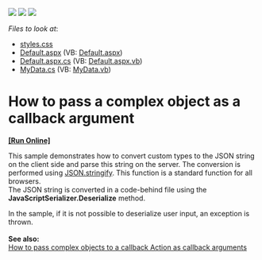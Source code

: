<!-- default badges list -->
![](https://img.shields.io/endpoint?url=https://codecentral.devexpress.com/api/v1/VersionRange/128564835/14.2.3%2B)
[![](https://img.shields.io/badge/Open_in_DevExpress_Support_Center-FF7200?style=flat-square&logo=DevExpress&logoColor=white)](https://supportcenter.devexpress.com/ticket/details/T466808)
[![](https://img.shields.io/badge/📖_How_to_use_DevExpress_Examples-e9f6fc?style=flat-square)](https://docs.devexpress.com/GeneralInformation/403183)
<!-- default badges end -->
<!-- default file list -->
*Files to look at*:

* [styles.css](./CS/PassComplexObjectInCallback/Content/styles.css)
* [Default.aspx](./CS/PassComplexObjectInCallback/Default.aspx) (VB: [Default.aspx](./VB/PassComplexObjectInCallback/Default.aspx))
* [Default.aspx.cs](./CS/PassComplexObjectInCallback/Default.aspx.cs) (VB: [Default.aspx.vb](./VB/PassComplexObjectInCallback/Default.aspx.vb))
* [MyData.cs](./CS/PassComplexObjectInCallback/Models/MyData.cs) (VB: [MyData.vb](./VB/PassComplexObjectInCallback/Models/MyData.vb))
<!-- default file list end -->
# How to pass a complex object as a callback argument
<!-- run online -->
**[[Run Online]](https://codecentral.devexpress.com/t466808/)**
<!-- run online end -->


<p>This sample demonstrates how to convert custom types to the JSON string on the client side and parse this string on the server. The conversion is performed using <a href="https://developer.mozilla.org/en/docs/Web/JavaScript/Reference/Global_Objects/JSON/stringify">JSON.stringify</a>. This function is a standard function for all browsers.<br>The JSON string is converted in a code-behind file using the <strong>JavaScriptSerializer.Deserialize</strong> method.</p>
<p>In the sample, if it is not possible to deserialize user input, an exception is thrown.<br><br><strong>See also:</strong><br><a href="https://www.devexpress.com/Support/Center/Example/Details/E3338">How to pass complex objects to a callback Action as callback arguments</a> </p>

<br/>



